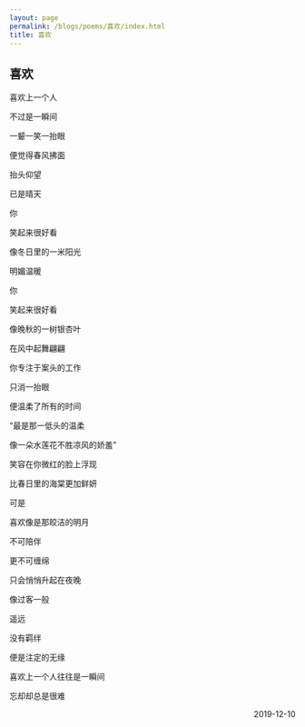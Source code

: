 ```yaml
---
layout: page
permalink: /blogs/poems/喜欢/index.html
title: 喜欢
---
```


## 喜欢

喜欢上一个人

不过是一瞬间

一颦一笑一抬眼

便觉得春风拂面

抬头仰望

已是晴天

你

笑起来很好看

像冬日里的一米阳光

明媚温暖

你

笑起来很好看

像晚秋的一树银杏叶

在风中起舞翩翩

你专注于案头的工作

只消一抬眼

便温柔了所有的时间

“最是那一低头的温柔

像一朵水莲花不胜凉风的娇羞”

笑容在你微红的脸上浮现

比春日里的海棠更加鲜妍

可是

喜欢像是那皎洁的明月

不可陪伴

更不可缠绵

只会悄悄升起在夜晚

像过客一般

遥远

没有羁绊

便是注定的无缘

喜欢上一个人往往是一瞬间

忘却却总是很难

<p align="right">2019-12-10</p>
